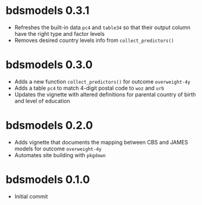 # bdsmodels 0.3.1

- Refreshes the built-in data `pc4` and `table34` so that their output column have the right type and factor levels
- Removes desired country levels info from `collect_predictors()`

# bdsmodels 0.3.0

- Adds a new function `collect_predictors()` for outcome `overweight-4y`
- Adds a table `pc4` to match 4-digit postal code to `woz` and `urb`
- Updates the vignette with altered definitions for parental country of birth and level of education

# bdsmodels 0.2.0

- Adds vignette that documents the mapping between CBS and JAMES models for outcome `overweight-4y`
- Automates site building with `pkgdown`

# bdsmodels 0.1.0

- Initial commit
